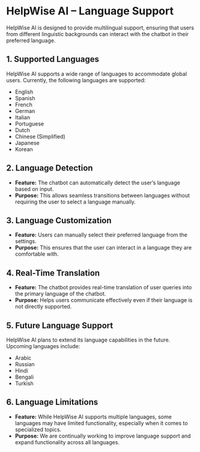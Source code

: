 # HelpWise AI – Language Support

HelpWise AI is designed to provide multilingual support, ensuring that users from different linguistic backgrounds can interact with the chatbot in their preferred language.

## 1. Supported Languages
HelpWise AI supports a wide range of languages to accommodate global users. Currently, the following languages are supported:
- English
- Spanish
- French
- German
- Italian
- Portuguese
- Dutch
- Chinese (Simplified)
- Japanese
- Korean

## 2. Language Detection
- **Feature:** The chatbot can automatically detect the user’s language based on input.
- **Purpose:** This allows seamless transitions between languages without requiring the user to select a language manually.

## 3. Language Customization
- **Feature:** Users can manually select their preferred language from the settings.
- **Purpose:** This ensures that the user can interact in a language they are comfortable with.

## 4. Real-Time Translation
- **Feature:** The chatbot provides real-time translation of user queries into the primary language of the chatbot.
- **Purpose:** Helps users communicate effectively even if their language is not directly supported.

## 5. Future Language Support
HelpWise AI plans to extend its language capabilities in the future. Upcoming languages include:
- Arabic
- Russian
- Hindi
- Bengali
- Turkish

## 6. Language Limitations
- **Feature:** While HelpWise AI supports multiple languages, some languages may have limited functionality, especially when it comes to specialized topics.
- **Purpose:** We are continually working to improve language support and expand functionality across all languages.
